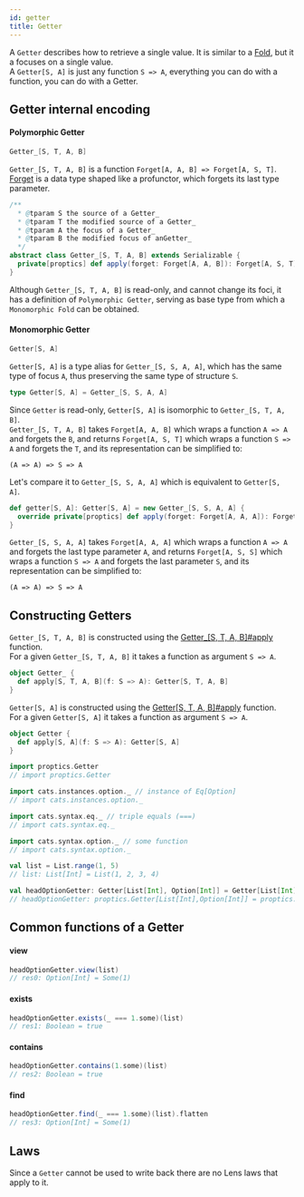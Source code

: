 ```yaml
---
id: getter
title: Getter
---
```


A `Getter` describes how to retrieve a single value. It is similar to a <a href="/Proptics/docs/optics/fold" target="_blank">Fold</a>, but it 
a focuses on a single value.<br/> A `Getter[S, A]` is just any function `S => A`, everything you can do with a function, you can do with a Getter.

## Getter internal encoding

#### Polymorphic Getter

```scala
Getter_[S, T, A, B]
```

`Getter_[S, T, A, B]` is a function `Forget[A, A, B] => Forget[A, S, T]`. [Forget](/Proptics/docs/data-types/forget) is a data type shaped like a profunctor, which forgets its last type parameter.

```scala
/**
  * @tparam S the source of a Getter_
  * @tparam T the modified source of a Getter_
  * @tparam A the focus of a Getter_
  * @tparam B the modified focus of anGetter_
  */
abstract class Getter_[S, T, A, B] extends Serializable {
  private[proptics] def apply(forget: Forget[A, A, B]): Forget[A, S, T]
}
```

Although `Getter_[S, T, A, B]` is read-only, and cannot change its foci, it has a definition of `Polymorphic Getter`, serving as
base type from which a `Monomorphic Fold` can be obtained.

#### Monomorphic Getter

```scala
Getter[S, A]
```

`Getter[S, A]` is a type alias for `Getter_[S, S, A, A]`, which has the same type of focus `A`, thus preserving the same type of structure `S`.

```scala
type Getter[S, A] = Getter_[S, S, A, A]
``` 

Since `Getter` is read-only, `Getter[S, A]` is isomorphic to `Getter_[S, T, A, B]`.</br>
`Getter_[S, T, A, B]` takes `Forget[A, A, B]` which wraps a function `A => A` and  forgets the `B`, and returns `Forget[A, S, T]` 
 which wraps a function `S => A` and forgets the `T`,  and its representation can be simplified to:

```
(A => A) => S => A
```

Let's compare it to `Getter_[S, S, A, A]` which is equivalent to `Getter[S, A]`.</br> 

```scala
def getter[S, A]: Getter[S, A] = new Getter_[S, S, A, A] {
  override private[proptics] def apply(forget: Forget[A, A, A]): Forget[A, S, S]
}
```

`Getter_[S, S, A, A]` takes `Forget[A, A, A]` which wraps a function `A => A` and  forgets the last type parameter `A`, and returns `Forget[A, S, S]` which wraps a function `S => A` and forgets the last parameter `S`, 
and its representation can be simplified to:

```
(A => A) => S => A
```

## Constructing Getters

`Getter_[S, T, A, B]` is constructed using the [Getter_[S, T, A, B]#apply](/Proptics/api/proptics/Getter_$.html) function.</br>
For a given `Getter_[S, T, A, B]` it takes a function as argument `S => A`.

```scala
object Getter_ {
  def apply[S, T, A, B](f: S => A): Getter[S, T, A, B]
}
```

`Getter[S, A]` is constructed using the [Getter[S, T, A, B]#apply](/Proptics/api/proptics/Getter$.html) function.</br>
For a given `Getter[S, A]` it takes a function as argument `S => A`.


```scala
object Getter {
  def apply[S, A](f: S => A): Getter[S, A]
}
```

```scala
import proptics.Getter
// import proptics.Getter

import cats.instances.option._ // instance of Eq[Option]
// import cats.instances.option._ 

import cats.syntax.eq._ // triple equals (===)
// import cats.syntax.eq._

import cats.syntax.option._ // some function
// import cats.syntax.option._

val list = List.range(1, 5)
// list: List[Int] = List(1, 2, 3, 4)

val headOptionGetter: Getter[List[Int], Option[Int]] = Getter[List[Int], Option[Int]](_.headOption)
// headOptionGetter: proptics.Getter[List[Int],Option[Int]] = proptics.Getter_$$anon$10@32638083
```

## Common functions of a Getter

#### view
```scala
headOptionGetter.view(list)
// res0: Option[Int] = Some(1)
```

#### exists
```scala
headOptionGetter.exists(_ === 1.some)(list)
// res1: Boolean = true
```

#### contains
```scala
headOptionGetter.contains(1.some)(list)
// res2: Boolean = true
```

#### find

```scala
headOptionGetter.find(_ === 1.some)(list).flatten
// res3: Option[Int] = Some(1)
```

## Laws

Since a `Getter` cannot be used to write back there are no Lens laws that apply to it.
